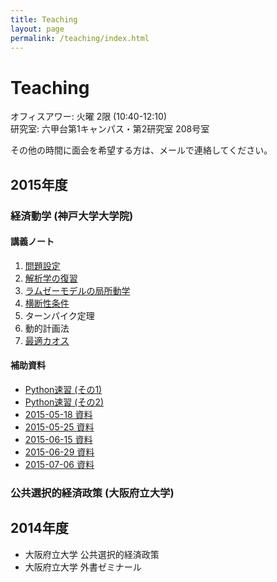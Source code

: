 ```yaml
---
title: Teaching
layout: page
permalink: /teaching/index.html
---
```

# Teaching

オフィスアワー: 火曜 2限 (10:40-12:10) <br>
研究室: 六甲台第1キャンパス・第2研究室 208号室

その他の時間に面会を希望する方は、メールで連絡してください。

## 2015年度

### 経済動学 (神戸大学大学院)

#### 講義ノート

1. [問題設定](https://dl.dropboxusercontent.com/u/1028642/economicdynamics/1.pdf)
1. [解析学の復習](https://dl.dropboxusercontent.com/u/1028642/economicdynamics/2.pdf)
1. [ラムゼーモデルの局所動学](https://dl.dropboxusercontent.com/u/1028642/economicdynamics/3.pdf)
1. [横断性条件](https://dl.dropboxusercontent.com/u/1028642/economicdynamics/4.pdf)
1. ターンパイク定理
1. 動的計画法
1. [最適カオス](https://dl.dropboxusercontent.com/u/1028642/economicdynamics/7s.pdf)

#### 補助資料

- [Python速習 (その1)](http://nbviewer.ipython.org/gist/kenjisato/222469dcf992c92d1e84/2015-04-06.ipynb)
- [Python速習 (その2)](http://nbviewer.ipython.org/gist/kenjisato/b564da2b4165c3721d6b)
- [2015-05-18 資料](http://nbviewer.ipython.org/gist/kenjisato/07a51e08fbd790c020f8/2015-05-18.ipynb)
- [2015-05-25 資料](http://nbviewer.ipython.org/format/slides/gist/kenjisato/08439241d90756a5248c/2015-05-25.ipynb#/)
- [2015-06-15 資料](http://nbviewer.ipython.org/gist/kenjisato/9c067269e508e04c60f2)
- [2015-06-29 資料](http://nbviewer.ipython.org/format/slides/gist/kenjisato/ad74ea69d7ffe18356ad#/)
- [2015-07-06 資料](http://nbviewer.ipython.org/format/slides/gist/kenjisato/76e325f91a025a02284c#/)


### 公共選択的経済政策 (大阪府立大学)


## 2014年度

- 大阪府立大学 公共選択的経済政策
- 大阪府立大学 外書ゼミナール
